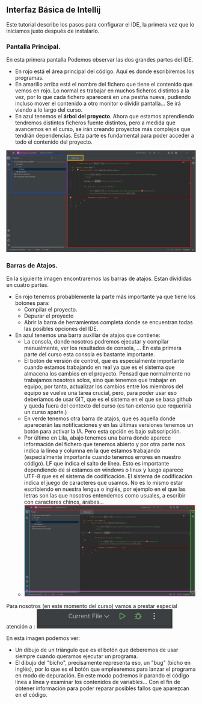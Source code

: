 ## Interfaz Básica de Intellij

Este tutorial describe los pasos para configurar el IDE, la primera vez que lo iniciamos justo después de instalarlo.


### Pantalla Principal.
En esta primera pantalla Podemos observar las dos grandes partes del IDE.
- En rojo está el área principal del código. Aquí es donde escribiremos los programas.
- En amarillo arriba está el nombre del fichero que tiene el contenido que vemos en rojo. Lo normal es trabajar en muchos ficheros distintos a la vez, por lo que cada fichero aparecerá en una pestña nueva, pudiendo incluso mover el contenido a otro monitor o dividir pantalla... Se irá viendo a lo largo del curso.
- En azul tenemos el **árbol del proyecto**. Ahora que estamos aprendiendo tendremos distintos ficheros fuente distintos, pero a medida que avancemos en el curso, se irán creando proyectos más complejos que tendrán dependencias. Esta parte es fundamental para poder acceder a todo el contenido del proyecto.

![Intellij](./images/interfaz_basica1.png "Barra de atajo")

### Barras de Atajos.
En la siguiente imagen encontraremos las barras de atajos. Estan divididas en cuatro partes. 

- En rojo tenemos probablemente la parte más importante ya que tiene los botones para:
  - Compilar el proyecto. 
  - Depurar el proyecto
  - Abrir la barra de herramientas completa donde se encuentran todas las posibles opciones del IDE.
- En azul tenemos una barra auxiliar de atajos que contiene:
  - La consola, donde nosotros podremos ejecutar y compilar manualmente, ver los resultados de consola, ... En esta primera parte del curso esta consola es bastante importante. 
  - El botón de versión de control, que es especialmente importante cuando estamos trabajando en real ya que es el sistema que almacena los cambios en el proyecto. Pensad que normalmente no trabajamos nosotros solos, sino que tenemos que trabajar en equipo, por tanto, actualizar los cambios entre los miembros del equipo se vuelve una tarea crucial, pero, para poder usar eso deberíamos de usar GIT, que es el sistema en el que se basa github y queda fuera del contexto del curso (es tan extenso que requeriría un curso aparte.)
  - En verde tenemos otra barra de atajos, que es aquella donde aparecerán las notificaciones y en las últimas versiones tenemos un botón para activar la IA. Pero esta opción es bajo subscripción.
  - Por último en Lila, abajo tenemos una barra donde aparece información del fichero que tenemos abierto y por otra parte nos indica la línea y columna en la que estamos trabajando (especialmente importante cuando tenemos errores en nuestro código). LF que indica el salto de línea. Esto es importante dependiendo de si estamos en windows o linux y luego aparece UTF-8 que es el sistema de codificación. El sistema de codificación indica el juego de caracteres que usamos. No es lo mismo estar escribiendo en nuestra lengua o inglés, por ejemplo en el que las letras son las que nosotros entendemos como usuales, a escribir con caracteres chinos, árabes...
  - ![Intellij](./images/interfaz_basica2.png "Pantalla Principal")


Para nosotros (en este momento del curso) vamos a prestar especial atención a :
![Intellij](./images/interfaz_basica3.png "Pantalla Principal")

En esta imagen podemos ver:
- Un dibujo de un triángulo que es el botón que deberemos de usar siempre cuando queramos ejecutar un programa.
- El dibujo del "bicho", precisamente representa eso, un "bug" (bicho en inglés), por lo que es el botón que emplearemos para lanzar el programa en modo de depuración. En este modo podremos ir parando el código línea a línea y examinar los contenidos de variables... Con el fin de obtener información para poder reparar posibles fallos que aparezcan en el código.
